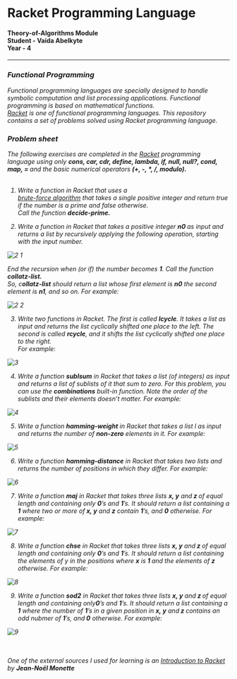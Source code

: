 <h1>Racket Programming Language</h1>
<h4>Theory-of-Algorithms Module<br>
Student - Vaida Abelkyte<br>
Year - 4</h4>
<hr/>

<h3><i>Functional Programming</h3>
<p>
Functional programming languages are specially designed to handle symbolic computation and list processing applications. 
Functional programming is based on mathematical functions. <br> <a href="https://racket-lang.org/">Racket</a> is one of functional programming languages. This repository contains 
a set of problems solved using Racket programming language.<br>

</p>

<h3><i>Problem sheet</h3>
<p>
The following exercises are completed in the <a href="https://racket-lang.org/">Racket</a> programming language using only 
<b>cons, car, cdr, define, lambda, if, null, null?, cond, map, = </b>and
the basic numerical operators <b>(+, -, *, /, modulo).</b><br><br>

1. Write a function in Racket that uses a  <br> <a href="http://www-igm.univ-mlv.fr/~lecroq/string/node3.html">brute-force algorithm</a>  that takes
a single positive integer and return true if the number is a prime and false otherwise.<br>
Call the function <b>decide-prime.</b>

2. Write a function in Racket that takes a positive integer <b>n0 </b>as input
and returns a list by recursively applying the following operation, starting with the
input number.<br>

![2 1](https://user-images.githubusercontent.com/15648433/38462396-a04d7580-3ade-11e8-987b-e0114c7c498b.png)

End the recursion when (or if) the number becomes <b>1</b>. Call the function <b>collatz-list.</b><br>
So, c<b>ollatz-list</b> should return a list whose first element is <b>n0</b> the second element
is <b>n1</b>, and so on. For example:<br>

![2 2](https://user-images.githubusercontent.com/15648433/38462397-a72b3978-3ade-11e8-9489-ad4781bff592.png)


3. Write two functions in Racket. The first is called <b>lcycle</b>. It takes a
list as input and returns the list cyclically shifted one place to the left. The second
is called <b>rcycle</b>, and it shifts the list cyclically shifted one place to the right.<br>
For example:<br>

![3](https://user-images.githubusercontent.com/15648433/38462402-ab605348-3ade-11e8-8b84-54a073762be5.png)

4. Write a function <b>sublsum</b> in Racket that takes a list (of integers) as input and returns
a list of sublists of it that sum to zero. For this problem, you can use the
<i><b>combinations</b></i> built-in function. Note the order of the sublists and their elements
doesn’t matter. For example:<br>

![4](https://user-images.githubusercontent.com/15648433/38462404-b33e5b1e-3ade-11e8-9e90-01d3b93db4e6.png)


5. Write a function <b>hamming-weight</b> in Racket that takes a list l as input and returns
the number of <b>non-zero</b> elements in it. For example:<br>

![5](https://user-images.githubusercontent.com/15648433/38462406-b7e08df4-3ade-11e8-8a23-f7478a00ad14.png)


6. Write a function <b>hamming-distance</b> in Racket that takes two lists and returns the
number of positions in which they differ. For example:<br>

![6](https://user-images.githubusercontent.com/15648433/38462407-bf12c1a0-3ade-11e8-88de-c29d3349b9a4.png)


7. Write a function <b>maj</b> in Racket that takes three lists <b>x, y</b> and<b> z </b>of equal length and
containing only <b>0</b>’s and <b>1</b>’s. It should return a list containing a <b>1</b> where two or more
of<b> x, y</b> and <b>z</b> contain <b>1</b>’s, and <b>0</b> otherwise. For example:<br>

![7](https://user-images.githubusercontent.com/15648433/38462410-c2a9f248-3ade-11e8-9d72-96b1c333a9c0.png)


8. Write a function <b>chse</b> in Racket that takes three lists <b>x, y</b> and<b> z </b> of equal length and
containing only  <b>0</b>’s and <b>1</b>’s. It should return a list containing the elements of y in
the positions where <b>x</b> is <b>1 </b>and the elements of <b>z</b> otherwise. For example:<br>

![8](https://user-images.githubusercontent.com/15648433/38462412-c95a2c3e-3ade-11e8-8d64-c9cbb7b75a7e.png)


9. Write a function <b>sod2</b> in Racket that takes three lists <b>x, y</b> and<b> z </b> of equal length and
containing only<b>0</b>’s and <b>1</b>’s. It should return a list containing a <b>1</b> where the number of
<b>1</b>’s in a given position in <b>x, y</b> and<b> z </b> contains an odd nubmer of <b>1</b>’s, and<b> 0</b> otherwise.
For example:<br>

![9](https://user-images.githubusercontent.com/15648433/38462413-cd3206ec-3ade-11e8-979e-f859b9398220.png)


</p>

<br>
<br>
<i>One of the external sources I used for learning is an <a href="https://www.it.uu.se/edu/course/homepage/avfunpro/ht13/lectures/Racket-1-Intro.pdf">Introduction to Racket
  </a>  by <b>Jean-Noël Monette</b></i>















